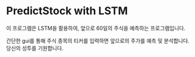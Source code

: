# PredictStock with LSTM

이 프로그램은 LSTM을 활용하여, 앞으로 60일의 주식을 예측하는 프로그램입니다.

간단한 gui를 통해 주식 종목의 티커를 입력하면 앞으로의 주가를 예측 및 분석합니다.
당신의 성투를 기원합니다.
